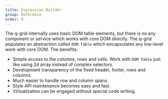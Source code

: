 ```yaml
---
title: Expression Builder
group: Reference
order: 9
---
```


The q-grid internally uses basic DOM table elements, but there is no any component or service which works with core DOM directly. The q-grid populates an abstraction called `DOM Table` which encapsulates any low-level work with core DOM. The benefits:

* Simple access to the columns, rows and cells. Work with `DOM Table` just like using 2d array instead of complex selectors.
* Development transparency of the fixed header, footer, rows and columns.
* Much easier to handle row and column spans.
* Style API maintenance becomes easy and fast.
* Virtualization can be engaged without special code writing.